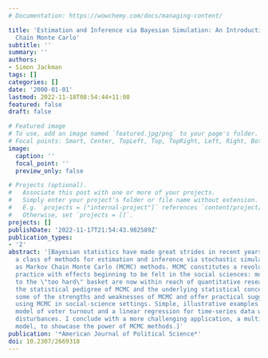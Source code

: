 ```yaml
---
# Documentation: https://wowchemy.com/docs/managing-content/

title: 'Estimation and Inference via Bayesian Simulation: An Introduction to Markov
  Chain Monte Carlo'
subtitle: ''
summary: ''
authors:
- Simon Jackman
tags: []
categories: []
date: '2000-01-01'
lastmod: 2022-11-18T08:54:44+11:00
featured: false
draft: false

# Featured image
# To use, add an image named `featured.jpg/png` to your page's folder.
# Focal points: Smart, Center, TopLeft, Top, TopRight, Left, Right, BottomLeft, Bottom, BottomRight.
image:
  caption: ''
  focal_point: ''
  preview_only: false

# Projects (optional).
#   Associate this post with one or more of your projects.
#   Simply enter your project's folder or file name without extension.
#   E.g. `projects = ["internal-project"]` references `content/project/deep-learning/index.md`.
#   Otherwise, set `projects = []`.
projects: []
publishDate: '2022-11-17T21:54:43.982589Z'
publication_types:
- '2'
abstract: '[Bayesian statistics have made great strides in recent years, developing
  a class of methods for estimation and inference via stochastic simulation known
  as Markov Chain Monte Carlo (MCMC) methods. MCMC constitutes a revolution in statistical
  practice with effects beginning to be felt in the social sciences: models long consigned
  to the \"too hard\" basket are now within reach of quantitative researchers. I review
  the statistical pedigree of MCMC and the underlying statistical concepts. I demonstrate
  some of the strengths and weaknesses of MCMC and offer practical suggestions for
  using MCMC in social-science settings. Simple, illustrative examples include a probit
  model of voter turnout and a linear regression for time-series data with autoregressive
  disturbances. I conclude with a more challenging application, a multinomial probit
  model, to showcase the power of MCMC methods.]'
publication: '*American Journal of Political Science*'
doi: 10.2307/2669318
---
```

